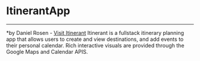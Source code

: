 # ItinerantApp
---
*by Daniel Rosen - [Visit Itinerant](https://i-tinerant.herokuapp.com/)
 Itinerant is a fullstack itinerary planning app that allows users to create and view destinations, and add events to their personal calendar. 
 Rich interactive visuals are provided through the Google Maps and Calendar APIS.
